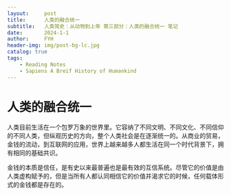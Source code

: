 ```yaml
---
layout:     post
title:      人类的融合统一
subtitle:   人类简史：从动物到上帝 第三部分：人类的融合统一 笔记
date:       2024-1-1
author:     FYH
header-img: img/post-bg-lc.jpg
catalog: true
tags:
    - Reading Notes
    - Sapiens A Breif History of Humankind
---
```

# 人类的融合统一

人类目前生活在一个包罗万象的世界里。它容纳了不同文明、不同文化、不同信仰的不同人类，但纵观历史的方向，整个人类社会是在逐渐统一的。从商业的贸易，金钱的流动，到互联网的应用，世界上越来越多人都生活在同一个时代背景下，拥有相同的基础共识。

金钱的本质是信任，是有史以来最普遍也是最有效的互信系统。尽管它的价值是由人类虚构赋予的，但是当所有人都认同相信它的价值并渴求它的时候，任何载体形式的金钱都是存在的。
